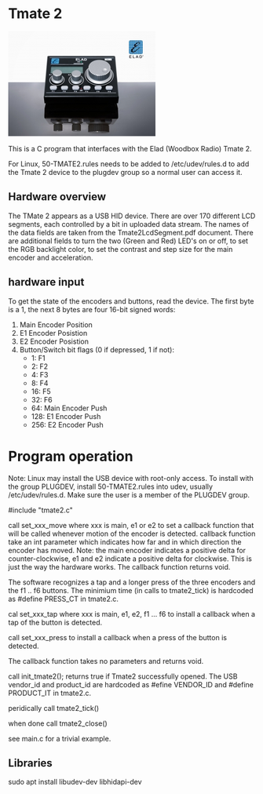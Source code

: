 # Tmate 2
![TMate 2](tmate2.jpg)

This is a C program that interfaces with the Elad (Woodbox Radio) Tmate 2.

For Linux, 50-TMATE2.rules needs to be added to /etc/udev/rules.d to add the Tmate 2 device to the plugdev group so a normal user can access it.

## Hardware overview

The TMate 2 appears as a USB HID device. There are over 170 different LCD segments, each controlled by a bit in uploaded data stream. The names of the data fields are taken from the Tmate2LcdSegment.pdf document. There are additional fields to turn the two (Green and Red) LED's on or off, to set the RGB backlight color, to set the contrast and step size for the main encoder and acceleration.

## hardware input
To get the state of the encoders and buttons, read the device. The first byte is a 1, the next 8 bytes are four 16-bit signed words:
1. Main Encoder Position
2. E1 Encoder Posistion
3. E2 Encoder Posistion
4. Button/Switch bit flags (0 if depressed, 1 if not):
    -   1: F1
    -   2: F2
    -   4: F3
    -   8: F4
    -  16: F5
    -  32: F6
    -  64: Main Encoder Push
    - 128: E1 Encoder Push
    - 256: E2 Encoder Push

# Program operation
Note: Linux may install the USB device with root-only access. To install with the group PLUGDEV, install 50-TMATE2.rules into udev, usually /etc/udev/rules.d. Make sure the user is a member of the PLUGDEV group.

#include "tmate2.c"

call set_xxx_move where xxx is main, e1 or e2 to set a callback function that will be called whenever motion of the encoder is detected. callback function take an int parameter which indicates how far and in which direction the encoder has moved. Note: the main encoder indicates a positive delta for counter-clockwise, e1 and e2 indicate a positive delta for clockwise. This is just the way the hardware works. The callback function returns void.

The software recognizes a tap and a longer press of the three encoders and the f1 .. f6 buttons. The minimium time (in calls to tmate2_tick) is hardcoded as #define PRESS_CT in tmate2.c. 

cal set_xxx_tap where xxx is main, e1, e2, f1 ... f6 to install a callback when a tap of the button is detected.

call set_xxx_press to install a callback when a press of the button is detected. 

The callback function takes no parameters and returns void.


call init_tmate2();  returns true if Tmate2 successfully opened. The USB vendor_id and product_id are hardcoded as #efine VENDOR_ID and #define PRODUCT_IT in tmate2.c.

peridically call tmate2_tick()

when done call tmate2_close()

see main.c for a trivial example.

## Libraries
sudo apt install libudev-dev libhidapi-dev

